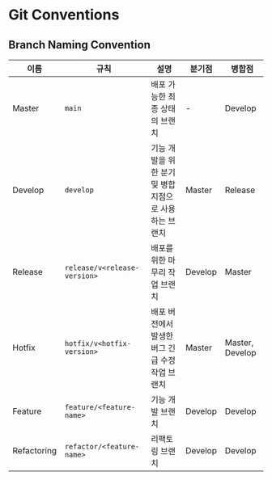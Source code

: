 # Git Conventions

## Branch Naming Convention

| 이름 | 규칙 | 설명 | 분기점 | 병합점 |
|---|---|---|---|---|
| Master | `main` | 배포 가능한 최종 상태의 브랜치 | - | Develop |
| Develop | `develop` | 기능 개발을 위한 분기 및 병합 지점으로 사용하는 브랜치 | Master | Release |
| Release | `release/v<release-version>` | 배포를 위한 마무리 작업 브랜치 | Develop | Master |
| Hotfix | `hotfix/v<hotfix-version>` | 배포 버전에서 발생한 버그 긴급 수정 작업 브랜치 | Master | Master, Develop |
| Feature | `feature/<feature-name>` | 기능 개발 브랜치 | Develop | Develop |
| Refactoring | `refactor/<feature-name>` | 리팩토링 브랜치 | Develop | Develop |
